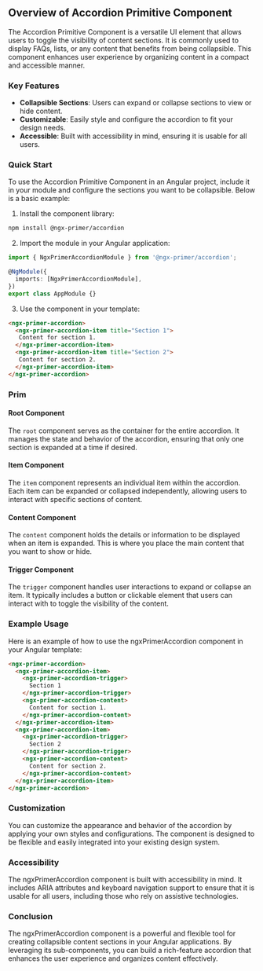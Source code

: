 ## Overview of Accordion Primitive Component

The Accordion Primitive Component is a versatile UI element that allows users to toggle the visibility of content sections. It is commonly used to display FAQs, lists, or any content that benefits from being collapsible. This component enhances user experience by organizing content in a compact and accessible manner.

### Key Features
- **Collapsible Sections**: Users can expand or collapse sections to view or hide content.
- **Customizable**: Easily style and configure the accordion to fit your design needs.
- **Accessible**: Built with accessibility in mind, ensuring it is usable for all users.

### Quick Start
To use the Accordion Primitive Component in an Angular project, include it in your module and configure the sections you want to be collapsible. Below is a basic example:

1. Install the component library:
  ```bash
  npm install @ngx-primer/accordion
  ```

2. Import the module in your Angular application:
  ```typescript
  import { NgxPrimerAccordionModule } from '@ngx-primer/accordion';

  @NgModule({
    imports: [NgxPrimerAccordionModule],
  })
  export class AppModule {}
  ```

3. Use the component in your template:
  ```html
  <ngx-primer-accordion>
    <ngx-primer-accordion-item title="Section 1">
     Content for section 1.
    </ngx-primer-accordion-item>
    <ngx-primer-accordion-item title="Section 2">
     Content for section 2.
    </ngx-primer-accordion-item>
  </ngx-primer-accordion>
  ```

### Prim

#### Root Component
The `root` component serves as the container for the entire accordion. It manages the state and behavior of the accordion, ensuring that only one section is expanded at a time if desired.

#### Item Component
The `item` component represents an individual item within the accordion. Each item can be expanded or collapsed independently, allowing users to interact with specific sections of content.

#### Content Component
The `content` component holds the details or information to be displayed when an item is expanded. This is where you place the main content that you want to show or hide.

#### Trigger Component
The `trigger` component handles user interactions to expand or collapse an item. It typically includes a button or clickable element that users can interact with to toggle the visibility of the content.

### Example Usage
Here is an example of how to use the ngxPrimerAccordion component in your Angular template:

```html
<ngx-primer-accordion>
  <ngx-primer-accordion-item>
    <ngx-primer-accordion-trigger>
      Section 1
    </ngx-primer-accordion-trigger>
    <ngx-primer-accordion-content>
      Content for section 1.
    </ngx-primer-accordion-content>
  </ngx-primer-accordion-item>
  <ngx-primer-accordion-item>
    <ngx-primer-accordion-trigger>
      Section 2
    </ngx-primer-accordion-trigger>
    <ngx-primer-accordion-content>
      Content for section 2.
    </ngx-primer-accordion-content>
  </ngx-primer-accordion-item>
</ngx-primer-accordion>
```

### Customization
You can customize the appearance and behavior of the accordion by applying your own styles and configurations. The component is designed to be flexible and easily integrated into your existing design system.

### Accessibility
The ngxPrimerAccordion component is built with accessibility in mind. It includes ARIA attributes and keyboard navigation support to ensure that it is usable for all users, including those who rely on assistive technologies.

### Conclusion
The ngxPrimerAccordion component is a powerful and flexible tool for creating collapsible content sections in your Angular applications. By leveraging its sub-components, you can build a rich-feature accordion that enhances the user experience and organizes content effectively.
